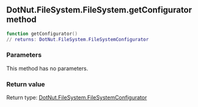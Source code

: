 ## DotNut.FileSystem.FileSystem.getConfigurator method


```lua
function getConfigurator()
// returns: DotNut.FileSystem.FileSystemConfigurator
```


### Parameters

This method has no parameters.

### Return value

Return type: [DotNut.FileSystem.FileSystemConfigurator](../../../DotNut/FileSystem/FileSystemConfigurator.md)


